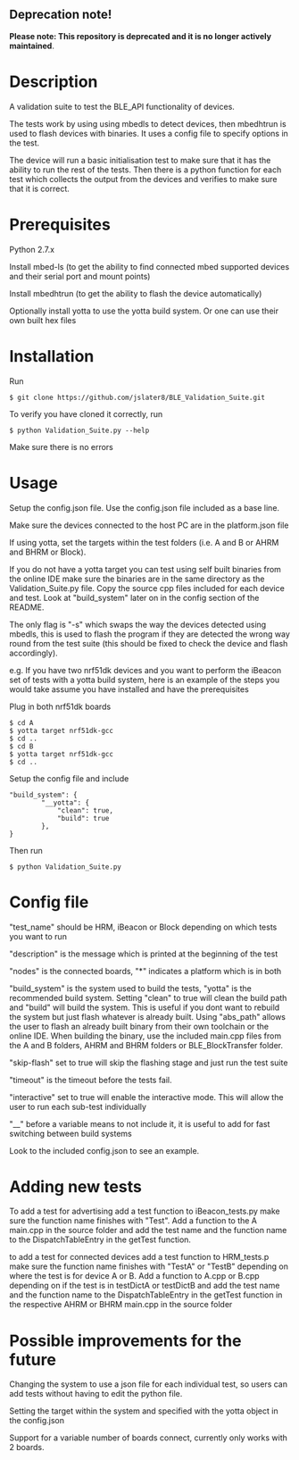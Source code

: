 ## Deprecation note!

**Please note: This repository is deprecated and it is no longer actively maintained**.

# Description
A validation suite to test the BLE_API functionality of devices. 

The tests work by using using mbedls to detect devices, then mbedhtrun is used to flash devices with binaries. It uses a
config file to specify options in the test. 

The device will run a basic initialisation test to make sure that it has the ability to run the rest of the tests. Then there is a python function for each test which collects the output from the devices and verifies to make sure that it is correct.

# Prerequisites
Python 2.7.x

Install mbed-ls (to get the ability to find connected mbed supported devices and their serial port and mount points)

Install mbedhtrun (to get the ability to flash the device automatically)

Optionally install yotta to use the yotta build system. Or one can use their own built hex files


# Installation
Run
```
$ git clone https://github.com/jslater8/BLE_Validation_Suite.git
```
To verify you have cloned it correctly, run
```
$ python Validation_Suite.py --help
```
Make sure there is no errors
# Usage

Setup the config.json file. Use the config.json file included as a base line.

Make sure the devices connected to the host PC are in the platform.json file

If using yotta, set the targets within the test folders (i.e. A and B or AHRM and BHRM or Block). 

If you do not have a yotta target you can test using self built binaries from the online IDE make sure the binaries are in the same directory as the Validation_Suite.py file. Copy the source cpp files included for each device and test. Look at "build_system" later on in the config section of the README.


The only flag is "-s" which swaps the way the devices detected using mbedls, this is used to flash the program if they are detected the wrong way round from the test suite (this should be fixed to check the device and flash accordingly). 

e.g. If you have two nrf51dk devices and you want to perform the iBeacon set of tests with a yotta build system, here is an example of the steps you would take assume you have installed and have the prerequisites 

Plug in both nrf51dk boards

```
$ cd A
$ yotta target nrf51dk-gcc
$ cd ..
$ cd B 
$ yotta target nrf51dk-gcc
$ cd ..
```

Setup the config file and include 
```
"build_system": {
		"__yotta": {
			"clean": true,
			"build": true
		},
}
```
Then run
```
$ python Validation_Suite.py
```

# Config file
"test_name" should be HRM, iBeacon or Block depending on which tests you want to run

"description" is the message which is printed at the beginning of the test

"nodes" is the connected boards, "*" indicates a platform which is in both

"build_system" is the system used to build the tests, "yotta" is the recommended build system. Setting "clean" to true
will clean the build path and "build" will build the system. This is useful if you dont want to rebuild the system but 
just flash whatever is already built. 
Using "abs_path" allows the user to flash an already built binary from their own toolchain or the online IDE. When building
the binary, use the included main.cpp files from the A and B folders, AHRM and BHRM folders or BLE_BlockTransfer folder. 

"skip-flash" set to true will skip the flashing stage and just run the test suite

"timeout" is the timeout before the tests fail. 

"interactive" set to true will enable the interactive mode. This will allow the user to run each sub-test individually

"__" before a variable means to not include it, it is useful to add for fast switching between build systems

Look to the included config.json to see an example.

# Adding new tests

To add a test for advertising add a test function to iBeacon_tests.py make sure the function name finishes with "Test". 
Add a function to the A main.cpp in the source folder and add the test name and the function name to the DispatchTableEntry in the getTest function.

to add a test for connected devices add a test function to HRM_tests.p make sure the function name finishes with "TestA" or "TestB" depending on where the test is for device A or B. Add a function to A.cpp or B.cpp depending on if the test is in testDictA or testDictB and add the test name and the function name to the DispatchTableEntry in the getTest function in the respective AHRM or BHRM main.cpp in the source folder 

# Possible improvements for the future

Changing the system to use a json file for each individual test, so users can add tests without having to edit the python file.

Setting the target within the system and specified with the yotta object in the config.json

Support for a variable number of boards connect, currently only works with 2 boards.
